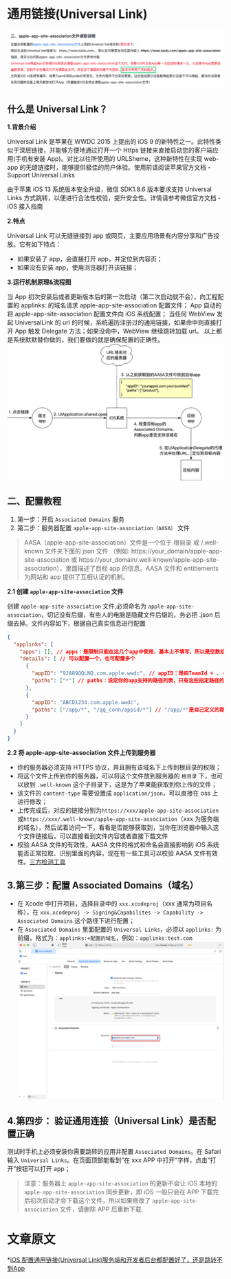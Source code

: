 # 通用链接(Universal Link)
![](./../imgs/api/ios_api_3.png)
## 什么是 Universal Link？
**1.背景介绍**

Universal Link 是苹果在 WWDC 2015 上提出的 iOS 9 的新特性之一。此特性类似于深层链接，并能够方便地通过打开一个 Https 链接来直接启动您的客户端应用(手机有安装 App)。对比以往所使用的 URLSheme，这种新特性在实现 web-app 的无缝链接时，能够提供极佳的用户体验。使用前请阅读苹果官方文档 - Support Universal Links

由于苹果 iOS 13 系统版本安全升级，微信 SDK1.8.6 版本要求支持 Universal Links 方式跳转，以便进行合法性校验，提升安全性。详情请参考微信官方文档 - iOS 接入指南

**2.特点**

Universal Link 可以无缝链接到 app 或网页，主要应用场景有内容分享和广告投放。它有如下特点：

* 如果安装了 app，会直接打开 app，并定位到内容页；
* 如果没有安装 app，使用浏览器打开该链接；

**3.运行机制原理&流程图**

当 App 初次安装后或者更新版本后的第一次启动（第二次启动就不会），向工程配置的 applinks: 的域名请求 apple-app-site-association 配置文件；
App 自动的将 apple-app-site-association 配置文件向 iOS 系统配置；
当任何 WebView 发起 UniversalLink 的 url 的时候，系统遍历注册过的通用链接，如果命中则直接打开 App 触发 Delegate 方法；如果没命中，WebView 继续跳转加载 url。
以上都是系统默默替你做的，我们要做的就是确保配置的正确性。
![](./../imgs/api/ios_api_4.png)

## 二、配置教程
1. 第一步：开启 `Associated Domains` 服务
2. 第二步：服务器配置 `apple-app-site-association（AASA）` 文件

>AASA（apple-app-site-association）文件是一个位于 根目录 或 /.well-known 文件夹下面的 json 文件 （例如: https://your_domain/apple-app-site-association 或 https://your_domain/.well-known/apple-app-site-association），里面描述了目标 app 的信息。AASA 文件和 entitlements 为网站和 app 提供了互相认证的机制。


**2.1  创建 `apple-app-site-association` 文件**

创建 `apple-app-site-association` 文件,必须命名为 `apple-app-site-association`，切记没有后缀，有些人的电脑是隐藏文件后缀的，务必把 .json 后缀去掉。文件内容如下，根据自己真实信息进行配置
```json
{
  "applinks": {
    "apps": [], // apps：是限制只能在这几个app中使用，基本上不填写，所以是空数组
    "details": [ // 可以配置一个，也可配置多个
      {
        "appID": "9JA89QQLNQ.com.apple.wwdc", // appID：是由TeamId + . + BundleId组成
        "paths": ["*"] // paths：设定你的app支持的路径列表，只有这些指定路径的链接，才能被app所处理。"*"的写法代表了可识别域名下所有链接
      },
      {
        "appID": "ABCD1234.com.apple.wwdc",
        "paths": ["/app/*", "/qq_conn/appid/*"] // "/app/*"是自己定义的路径；"/qq_conn/appid/*"需要根据QQ互联平台设置，appid是QQ互联后台对应应用的APPID
      }
    ]
  }
}
```

**2.2 将 apple-app-site-association 文件上传到服务器**
* 你的服务器必须支持 HTTPS 协议，并且拥有该域名下上传到根目录的权限；
* 将这个文件上传到你的服务器，可以将这个文件放到服务器的 `根目录` 下，也可以放到 `.well-known` 这个子目录下，这是为了苹果能获取到你上传的文件；
* 该文件的 `content-type` 需要设置成 `application/json`，可以直接在 oss 上进行修改；
* 上传完成后，对应的链接分别为`https://xxx/apple-app-site-association`或`https://xxx/.well-known/apple-app-site-association`（xxx 为服务端的域名），然后试着访问一下，看看是否能够获取到，当你在浏览器中输入这个文件链接后，可以直接看到文件内容或者直接下载文件
* 校验 AASA 文件的有效性，AASA 文件的格式和命名会直接影响到 iOS 系统能否正常拉取、识别里面的内容，现在有一些工具可以校验 AASA 文件有效性。[三方检测工具](https://branch.io/resources/aasa-validator/)

## 3.第三步：配置 Associated Domains（域名）

* 在 Xcode 中打开项目，选择目录中的 `xxx.xcodeproj`（xxx 通常为项目名称），在 `xxx.xcodeproj -> Signing&Capabilites -> Capability -> Associated Domains` 这个路径下进行配置；
* 在 `Associated Domains` 里面配置的 `Universal Links`，必须以 `applinks:` 为前缀，格式为：`applinks:+配置的域名`，例如：`applinks:test.com`
![](./../imgs/api/ios_api_5.png)

## 4.第四步： 验证通用连接（Universal Link）是否配置正确
测试时手机上必须安装你需要跳转的应用并配置 `Associated Domains`。在 Safari 输入 `Universal Links`。在页面顶部能看到“在 xxx APP 中打开”字样，点击“打开”按钮可以打开 app；

>注意：服务器上 `apple-app-site-association` 的更新不会让 iOS 本地的 `apple-app-site-association` 同步更新，即 iOS 一般只会在 APP 下载完后初次启动才会下载这个文件，所以如果修改了 `apple-app-site-association` 文件，请删除 APP 后重新下载.


# 文章原文
*[iOS 配置通用链接(Universal Link)服务端和开发者后台都配置好了，还是跳转不到App](https://blog.csdn.net/IT_Scratch/article/details/133987117)